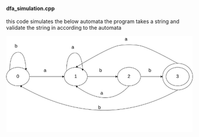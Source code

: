 
#### dfa_simulation.cpp
this code simulates the below automata
the program takes a string and validate the string
in according to the automata

![automata picture](https://github.com/hafez-qorani/formalLanguagesAndAutomata/blob/master/Finite_Automata/dfa.jpg)
